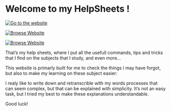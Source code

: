 # Welcome to my HelpSheets !

[![Go to the website](https://github.com/mlhoutel/SigmaHelpSheets/blob/master/screenshot.png)](https://www.sigma-help-sheets.ml)

<a href="https://www.sigma-help-sheets.ml" style="text-align:center">
         <img alt="Browse Website" src="https://github.com/mlhoutel/SigmaHelpSheets/blob/master/browse_website.png">
</a>

[![Browse Website](https://github.com/mlhoutel/SigmaHelpSheets/blob/master/browse_website.png)](https://www.sigma-help-sheets.ml)

That’s my help sheets, where I put all the usefull commands, tips and tricks that I find on the subjects that I study, and even more…

This website is primarly built for me to check the things I may have forgot, but also to make my learning on these subject easier:

I realy like to write down and retranscrible with my words processes that can seem complex, but that can be explained with simplicity. It’s not an easy task, but I tried my best to make these explanations understandable.

Good luck!
